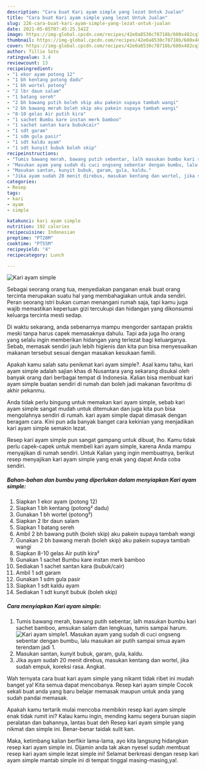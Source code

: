 ```yaml
---
description: "Cara buat Kari ayam simple yang lezat Untuk Jualan"
title: "Cara buat Kari ayam simple yang lezat Untuk Jualan"
slug: 226-cara-buat-kari-ayam-simple-yang-lezat-untuk-jualan
date: 2021-05-05T07:45:25.542Z
image: https://img-global.cpcdn.com/recipes/42e0a8530c78718b/680x482cq70/kari-ayam-simple-foto-resep-utama.jpg
thumbnail: https://img-global.cpcdn.com/recipes/42e0a8530c78718b/680x482cq70/kari-ayam-simple-foto-resep-utama.jpg
cover: https://img-global.cpcdn.com/recipes/42e0a8530c78718b/680x482cq70/kari-ayam-simple-foto-resep-utama.jpg
author: Tillie Soto
ratingvalue: 3.4
reviewcount: 13
recipeingredient:
- "1 ekor ayam potong 12"
- "1 bh kentang potong dadu"
- "1 bh wortel potong"
- "2 lbr daun salam"
- "1 batang sereh"
- "2 bh bawang putih boleh skip aku pakein supaya tambah wangi"
- "2 bh bawang merah boleh skip aku pakein supaya tambah wangi"
- "8-10 gelas Air putih kira"
- "1 sachet Bumbu kare instan merk bamboo"
- "1 sachet santan kara bubukcair"
- "1 sdt garam"
- "1 sdm gula pasir"
- "1 sdt kaldu ayam"
- "1 sdt kunyit bubuk boleh skip"
recipeinstructions:
- "Tumis bawang merah, bawang putih sebentar, lalh masukan bumbu kari sachet bamboo, amsukan salam dan lengkuas, tumis sampai harum."
- "Masukan ayam yang sudah di cuci ongseng sebentar dengan bumbu, lalu masukan air putih sampai smua ayam terendam jadi 1."
- "Masukan santan, kunyit bubuk, garam, gula, kaldu."
- "Jika ayam sudah 20 menit direbus, masukan kentang dan wortel, jika sudah empuk, koreksi rasa. Angkat."
categories:
- Resep
tags:
- kari
- ayam
- simple

katakunci: kari ayam simple 
nutrition: 192 calories
recipecuisine: Indonesian
preptime: "PT20M"
cooktime: "PT55M"
recipeyield: "4"
recipecategory: Lunch

---
```



![Kari ayam simple](https://img-global.cpcdn.com/recipes/42e0a8530c78718b/680x482cq70/kari-ayam-simple-foto-resep-utama.jpg)

Sebagai seorang orang tua, menyediakan panganan enak buat orang tercinta merupakan suatu hal yang membahagiakan untuk anda sendiri. Peran seorang istri bukan cuman menangani rumah saja, tapi kamu juga wajib memastikan keperluan gizi tercukupi dan hidangan yang dikonsumsi keluarga tercinta mesti sedap.

Di waktu  sekarang, anda sebenarnya mampu mengorder santapan praktis meski tanpa harus capek memasaknya dahulu. Tapi ada juga lho orang yang selalu ingin memberikan hidangan yang terlezat bagi keluarganya. Sebab, memasak sendiri jauh lebih higienis dan kita pun bisa menyesuaikan makanan tersebut sesuai dengan masakan kesukaan famili. 



Apakah kamu salah satu penikmat kari ayam simple?. Asal kamu tahu, kari ayam simple adalah sajian khas di Nusantara yang sekarang disukai oleh banyak orang dari berbagai tempat di Indonesia. Kalian bisa membuat kari ayam simple buatan sendiri di rumah dan boleh jadi makanan favoritmu di akhir pekanmu.

Anda tidak perlu bingung untuk memakan kari ayam simple, sebab kari ayam simple sangat mudah untuk ditemukan dan juga kita pun bisa mengolahnya sendiri di rumah. kari ayam simple dapat dimasak dengan beragam cara. Kini pun ada banyak banget cara kekinian yang menjadikan kari ayam simple semakin lezat.

Resep kari ayam simple pun sangat gampang untuk dibuat, lho. Kamu tidak perlu capek-capek untuk membeli kari ayam simple, karena Anda mampu menyajikan di rumah sendiri. Untuk Kalian yang ingin membuatnya, berikut resep menyajikan kari ayam simple yang enak yang dapat Anda coba sendiri.

<!--inarticleads1-->

##### Bahan-bahan dan bumbu yang diperlukan dalam menyiapkan Kari ayam simple:

1. Siapkan 1 ekor ayam (potong 12)
1. Siapkan 1 bh kentang (potong² dadu)
1. Gunakan 1 bh wortel (potong²)
1. Siapkan 2 lbr daun salam
1. Siapkan 1 batang sereh
1. Ambil 2 bh bawang putih (boleh skip) aku pakein supaya tambah wangi
1. Gunakan 2 bh bawang merah (boleh skip) aku pakein supaya tambah wangi
1. Siapkan 8-10 gelas Air putih kira²
1. Gunakan 1 sachet Bumbu kare instan merk bamboo
1. Sediakan 1 sachet santan kara (bubuk/cair)
1. Ambil 1 sdt garam
1. Gunakan 1 sdm gula pasir
1. Siapkan 1 sdt kaldu ayam
1. Sediakan 1 sdt kunyit bubuk (boleh skip)




<!--inarticleads2-->

##### Cara menyiapkan Kari ayam simple:

1. Tumis bawang merah, bawang putih sebentar, lalh masukan bumbu kari sachet bamboo, amsukan salam dan lengkuas, tumis sampai harum.
<img src="https://img-global.cpcdn.com/steps/3aa494cafc609f2b/160x128cq70/kari-ayam-simple-langkah-memasak-1-foto.jpg" alt="Kari ayam simple">1. Masukan ayam yang sudah di cuci ongseng sebentar dengan bumbu, lalu masukan air putih sampai smua ayam terendam jadi 1.
1. Masukan santan, kunyit bubuk, garam, gula, kaldu.
1. Jika ayam sudah 20 menit direbus, masukan kentang dan wortel, jika sudah empuk, koreksi rasa. Angkat.




Wah ternyata cara buat kari ayam simple yang nikamt tidak ribet ini mudah banget ya! Kita semua dapat mencobanya. Resep kari ayam simple Cocok sekali buat anda yang baru belajar memasak maupun untuk anda yang sudah pandai memasak.

Apakah kamu tertarik mulai mencoba membikin resep kari ayam simple enak tidak rumit ini? Kalau kamu ingin, mending kamu segera buruan siapin peralatan dan bahannya, lantas buat deh Resep kari ayam simple yang nikmat dan simple ini. Benar-benar taidak sulit kan. 

Maka, ketimbang kalian berfikir lama-lama, ayo kita langsung hidangkan resep kari ayam simple ini. Dijamin anda tak akan nyesel sudah membuat resep kari ayam simple lezat simple ini! Selamat berkreasi dengan resep kari ayam simple mantab simple ini di tempat tinggal masing-masing,ya!.

